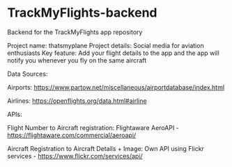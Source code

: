 # TrackMyFlights-backend
Backend for the TrackMyFlights app repository

Project name: thatsmyplane
Project details: Social media for aviation enthusiasts
Key feature: Add your flight details to the app and the app will notify you whenever you fly on the same aircraft

Data Sources:

Airports: https://www.partow.net/miscellaneous/airportdatabase/index.html

Airlines: https://openflights.org/data.html#airline


APIs:

Flight Number to Aircraft registration: Flightaware AeroAPI - https://flightaware.com/commercial/aeroapi/

Aircraft Registration to Aircraft Details + Image: Own API using Flickr services - https://www.flickr.com/services/api/
